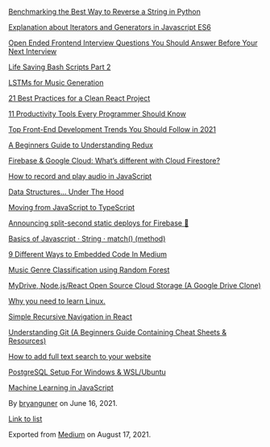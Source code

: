 [Benchmarking the Best Way to Reverse a String in Python](https://medium.com/p/9c73d87b1b1a)

[Explanation about Iterators and Generators in Javascript ES6](https://medium.com/p/f7e669cbe96e)

[Open Ended Frontend Interview Questions You Should Answer Before Your Next Interview](https://medium.com/p/7c9722712521)

[Life Saving Bash Scripts Part 2](https://medium.com/p/b40c8ee22682)

[LSTMs for Music Generation](https://medium.com/p/8b65c9671d35)

[21 Best Practices for a Clean React Project](https://medium.com/p/df788a682fb)

[11 Productivity Tools Every Programmer Should Know](https://medium.com/p/e0d571051752)

[Top Front-End Development Trends You Should Follow in 2021](https://medium.com/p/64d7129fc066)

[A Beginners Guide to Understanding Redux](https://medium.com/p/6a5e93ce3f64)

[Firebase & Google Cloud: What’s different with Cloud Firestore?](https://medium.com/p/40f1fc3e6d1e)

[How to record and play audio in JavaScript](https://medium.com/p/faa1b2b3e49b)

[Data Structures… Under The Hood](https://medium.com/p/660256c2e4e3)

[Moving from JavaScript to TypeScript](https://medium.com/p/ee33b82bbdce)

[Announcing split-second static deploys for Firebase 🚀](https://medium.com/p/7440d8e84879)

[Basics of Javascript · String · match() (method)](https://medium.com/p/ce47295bfd97)

[9 Different Ways to Embedded Code In Medium](https://medium.com/p/9213cb4c0a2e)

[Music Genre Classification using Random Forest](https://medium.com/p/219fc2446666)

[](https://medium.com/p/de5d9c795c7)

[MyDrive, Node.js/React Open Source Cloud Storage (A Google Drive Clone)](https://medium.com/p/2e4908fd8a9b)

[Why you need to learn Linux.](https://medium.com/p/d0c58958a031)

[Simple Recursive Navigation in React](https://medium.com/p/511d0a013ae4)

[Understanding Git (A Beginners Guide Containing Cheat Sheets & Resources)](https://medium.com/p/b50c9c01a107)

[How to add full text search to your website](https://medium.com/p/4e9c80ce2bf4)

[PostgreSQL Setup For Windows & WSL/Ubuntu](https://medium.com/p/801672ab7089)

[Machine Learning in JavaScript](https://medium.com/p/b8b0f9f149aa)

By <a href="https://medium.com/@bryanguner" class="p-author h-card">bryanguner</a> on June 16, 2021.

[Link to list](https://medium.com/@bryanguner/list/predefined:9417af344497:READING_LIST)

Exported from [Medium](https://medium.com) on August 17, 2021.
